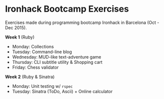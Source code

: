 # Ironhack Bootcamp Exercises

Exercises made during programming bootcamp Ironhack in Barcelona (Oct - Dec 2015).

__Week 1__ (Ruby) 

- Monday: Collections
- Tuesday: Command-line blog
- Wednesday: MUD-like text-adventure game
- Thursday: CLI subtitle utility & Shopping cart
- Friday: Chess validator

__Week 2__ (Ruby & Sinatra)

- Monday: Unit testing w/ `rspec`
- Tuesday: Sinatra (ToDo, Ascii) + Online calculator
